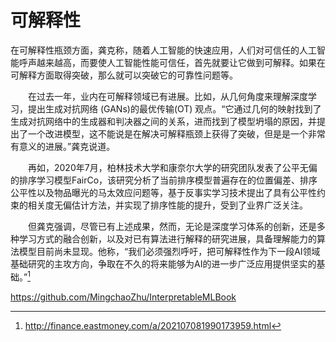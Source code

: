 # 可解释性

在可解释性瓶颈方面，龚克称，随着人工智能的快速应用，人们对可信任的人工智能呼声越来越高，而要使人工智能性能可信任，首先就要让它做到可解释。如果在可解释方面取得突破，那么就可以突破它的可靠性问题等。

　　在过去一年，业内在可解释领域已有进展。比如，从几何角度来理解深度学习，提出生成对抗网络 (GANs)的最优传输(OT) 观点。“它通过几何的映射找到了生成对抗网络中的生成器和判决器之间的关系，进而找到了模型坍塌的原因，并提出了一个改进模型，这不能说是在解决可解释瓶颈上获得了突破，但是是一个非常有意义的进展。”龚克说道。

　　再如，2020年7月，柏林技术大学和康奈尔大学的研究团队发表了公平无偏的排序学习模型FairCo，该研究分析了当前排序模型普遍存在的位置偏差、排序公平性以及物品曝光的马太效应问题等，基于反事实学习技术提出了具有公平性约束的相关度无偏估计方法，并实现了排序性能的提升，受到了业界广泛关注。

　　但龚克强调，尽管已有上述成果，然而，无论是深度学习体系的创新，还是多种学习方式的融合创新，以及对已有算法进行解释的研究进展，具备理解能力的算法模型目前尚未显现。他称，“我们必须强烈呼吁，把可解释性作为下一段AI领域基础研究的主攻方向，争取在不久的将来能够为AI的进一步广泛应用提供坚实的基础。”[^1]

https://github.com/MingchaoZhu/InterpretableMLBook

[^1]: http://finance.eastmoney.com/a/202107081990173959.html
